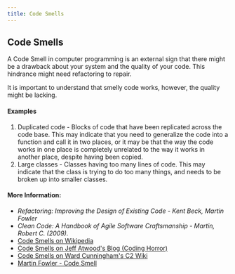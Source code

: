 ```yaml
---
title: Code Smells
---
```

## Code Smells

A Code Smell in computer programming is an external sign that there might be a drawback about your system and the quality of your code. This hindrance might need refactoring to repair.

It is important to understand that smelly code works, however, the quality might be lacking.

#### Examples
1. Duplicated code - Blocks of code that have been replicated across the code base. This may indicate that you need to generalize the code into a function and call it in two places, or it may be that the way the code works in one place is completely unrelated to the way it works in another place, despite having been copied.
2. Large classes - Classes having too many lines of code. This may indicate that the class is trying to do too many things, and needs to be broken up into smaller classes.

#### More Information:
* _Refactoring: Improving the Design of Existing Code - Kent Beck, Martin Fowler_
* _Clean Code: A Handbook of Agile Software Craftsmanship - Martin, Robert C. (2009)._
* [Code Smells on Wikipedia](https://en.wikipedia.org/wiki/Code_smell)
* [Code Smells on Jeff Atwood's Blog (Coding Horror)](https://blog.codinghorror.com/code-smells/)
* [Code Smells on Ward Cunningham's C2 Wiki](http://wiki.c2.com/?CodeSmell)
* [Martin Fowler - Code Smell](https://martinfowler.com/bliki/CodeSmell.html)
